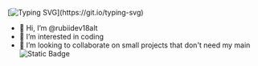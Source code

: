 [![Typing SVG](https://readme-typing-svg.demolab.com/?lines=Hi+There!+Im+Rubiidev's+alt!)](https://git.io/typing-svg)

- 👋 Hi, I’m @rubiidev18alt
- 👀 I’m interested in coding
- 💞️ I’m looking to collaborate on small projects that don't need my main
  ![Static Badge](https://img.shields.io/badge/main%3A-Rubiidev--18-red)

<!---
rubiidev18alt/rubiidev18alt is a ✨ special ✨ repository because its `README.md` (this file) appears on your GitHub profile.
You can click the Preview link to take a look at your changes.
--->

